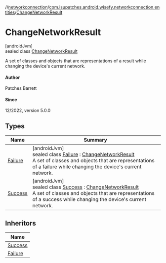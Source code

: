 //[networkconnection](../../../index.md)/[com.isupatches.android.wisefy.networkconnection.entities](../index.md)/[ChangeNetworkResult](index.md)

# ChangeNetworkResult

[androidJvm]\
sealed class [ChangeNetworkResult](index.md)

A set of classes and objects that are representations of a result while changing the device's current network.

#### Author

Patches Barrett

#### Since

12/2022, version 5.0.0

## Types

| Name | Summary |
|---|---|
| [Failure](-failure/index.md) | [androidJvm]<br>sealed class [Failure](-failure/index.md) : [ChangeNetworkResult](index.md)<br>A set of classes and objects that are representations of a failure while changing the device's current network. |
| [Success](-success/index.md) | [androidJvm]<br>sealed class [Success](-success/index.md) : [ChangeNetworkResult](index.md)<br>A set of classes and objects that are representations of a success while changing the device's current network. |

## Inheritors

| Name |
|---|
| [Success](-success/index.md) |
| [Failure](-failure/index.md) |
